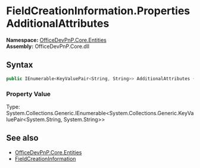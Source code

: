 # FieldCreationInformation.Properties AdditionalAttributes
  

**Namespace:** [OfficeDevPnP.Core.Entities](OfficeDevPnP.Core.Entities.md)  
**Assembly:** OfficeDevPnP.Core.dll  
## Syntax
```C#
public IEnumerable<KeyValuePair<String, String>> AdditionalAttributes { get; set; }
```

### Property Value
Type: System.Collections.Generic.IEnumerable<System.Collections.Generic.KeyValuePair<System.String, System.String>>  

## See also
- [OfficeDevPnP.Core.Entities](OfficeDevPnP.Core.Entities.md)
- [FieldCreationInformation](OfficeDevPnP.Core.Entities.FieldCreationInformation.md) 
